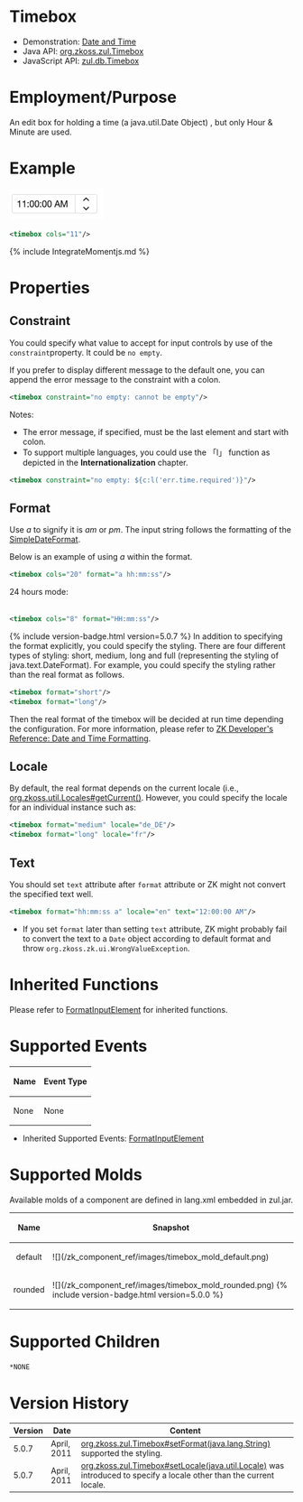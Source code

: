 

# Timebox

- Demonstration: [Date and Time](http://www.zkoss.org/zkdemo/input/date_and_time_picker)
- Java API: [org.zkoss.zul.Timebox](https://www.zkoss.org/javadoc/latest/zk/org/zkoss/zul/Timebox.html)
- JavaScript API: [zul.db.Timebox](https://www.zkoss.org/javadoc/latest/jsdoc/classes/zul.db.Timebox.html)


# Employment/Purpose

An edit box for holding a time (a java.util.Date Object) , but only Hour
& Minute are used.

# Example

![](/zk_component_ref/images/ZKCompRef_Timebox.png)

```xml
<timebox cols="11"/>
```

{% include IntegrateMomentjs.md %}

# Properties

## Constraint

You could specify what value to accept for input controls by use of the
`constraint`property. It could be `no empty`.

If you prefer to display different message to the default one, you can
append the error message to the constraint with a colon.

```xml
<timebox constraint="no empty: cannot be empty"/>
```

Notes:

- The error message, if specified, must be the last element and start
  with colon.
- To support multiple languages, you could use the 「l」 function as
  depicted in the **Internationalization** chapter.

```xml
<timebox constraint="no empty: ${c:l('err.time.required')}"/>
```

## Format

Use *a* to signify it is *am* or *pm*. The input string follows the
formatting of the
[SimpleDateFormat](http://java.sun.com/j2se/1.5.0/docs/api/java/text/SimpleDateFormat.html).

Below is an example of using *a* within the format.

```xml
<timebox cols="20" format="a hh:mm:ss"/>
```

24 hours mode:

```xml
 
<timebox cols="8" format="HH:mm:ss"/>
```

{% include version-badge.html version=5.0.7 %} In addition to specifying the format
explicitly, you could specify the styling. There are four different
types of styling: short, medium, long and full (representing the styling
of java.text.DateFormat). For example, you could specify the styling
rather than the real format as follows.

```xml
<timebox format="short"/>
<timebox format="long"/>
```

Then the real format of the timebox will be decided at run time
depending the configuration. For more information, please refer to [ZK Developer's Reference: Date and Time Formatting]({{site.baseurl}}/zk_dev_ref/internationalization/date_and_time_formatting).

## Locale

By default, the real format depends on the current locale (i.e.,
[org.zkoss.util.Locales#getCurrent()](https://www.zkoss.org/javadoc/latest/zk/org/zkoss/util/Locales.html#getCurrent()).
However, you could specify the locale for an individual instance such
as:

```xml
<timebox format="medium" locale="de_DE"/>
<timebox format="long" locale="fr"/>
```

## Text

You should set `text` attribute after `format` attribute or ZK might not
convert the specified text well.

```xml
<timebox format="hh:mm:ss a" locale="en" text="12:00:00 AM"/>
```

- If you set `format` later than setting `text` attribute, ZK might
  probably fail to convert the text to a `Date` object according to
  default format and throw `org.zkoss.zk.ui.WrongValueException`.

# Inherited Functions

Please refer to [ FormatInputElement]({{site.baseurl}}/zk_component_ref/formatinputelement)
for inherited functions.

# Supported Events

<table>
<thead>
<tr class="header">
<th><center>
<p>Name</p>
</center></th>
<th><center>
<p>Event Type</p>
</center></th>
</tr>
</thead>
<tbody>
<tr class="odd">
<td><p>None</p></td>
<td><p>None</p></td>
</tr>
</tbody>
</table>

- Inherited Supported Events: [ FormatInputElement]({{site.baseurl}}/zk_component_ref/formatinputelement#Supported_Events)

# Supported Molds

Available molds of a component are defined in lang.xml embedded in
zul.jar.

<table>
<thead>
<tr class="header">
<th><center>
<p>Name</p>
</center></th>
<th><center>
<p>Snapshot</p>
</center></th>
</tr>
</thead>
<tbody>
<tr class="odd">
<td><center>
<p>default</p>
</center></td>
<td>![](/zk_component_ref/images/timebox_mold_default.png)</td>
</tr>
<tr class="even">
<td><center>
<p>rounded</p>
</center></td>
<td><p>![](/zk_component_ref/images/timebox_mold_rounded.png) {% include version-badge.html version=5.0.0 %}</p></td>
</tr>
</tbody>
</table>

# Supported Children

`*NONE`


# Version History



| Version | Date        | Content                                                                                                                                         |
|---------|-------------|-------------------------------------------------------------------------------------------------------------------------------------------------|
| 5.0.7   | April, 2011 | [org.zkoss.zul.Timebox#setFormat(java.lang.String)](https://www.zkoss.org/javadoc/latest/zk/org/zkoss/zul/Timebox.html#setFormat(java.lang.String)) supported the styling.                                            |
| 5.0.7   | April, 2011 | [org.zkoss.zul.Timebox#setLocale(java.util.Locale)](https://www.zkoss.org/javadoc/latest/zk/org/zkoss/zul/Timebox.html#setLocale(java.util.Locale)) was introduced to specify a locale other than the current locale. |


